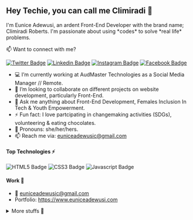 ## Hey Techie, you can call me Climiradi 👋

I'm Eunice Adewusi, an ardent Front-End Developer with the brand name; Climiradi Roberts. I'm passionate about using \*codes\* to solve \*real life\* problems.

:mailbox: Want to connect with me?

[![Twitter Badge](https://img.shields.io/badge/-TechieClimi_-1ca0f1?style=flat&labelColor=1ca0f1&logo=twitter&logoColor=white)](https://twitter.com/TechieClimi_) [![Linkedin Badge](https://img.shields.io/badge/-Eunice_Adewusi_(Climiradi)-0e76a8?style=flat&labelColor=0e76a8&logo=linkedin&logoColor=white)](https://www.linkedin.com/in/eunice-adewusic/) [![Instagram Badge](https://img.shields.io/badge/-climiradiroberts-e84393?style=flat&labelColor=e84393&logo=instagram&logoColor=white)](https://instagram.com/climiradiroberts) [![Facebook Badge](https://img.shields.io/badge/-@Climiradi_Roberts-3b5998?style=flat&labelColor=3b5998&logo=facebook&logoColor=white)](https://facebook.com/addsaryormee.eunex)

- 💻 I’m currently working at AudMaster Technologies as a Social Media Manager // Remote.
- 💞️ I’m looking to collaborate on different projects on website development, particularly Front-End.
- 💬 Ask me anything about Front-End Development, Females Inclusion In Tech & Youth Empowerment.
- ⚡ Fun fact: I love partcipating in changemaking activities (SDGs), volunteering & eating chocolates.
- 👀 Pronouns: she/her/hers.
- 📫 Reach me via: euniceadewusic@gmail.com

#### Top Technologies ⚡️

![HTML5 Badge](https://img.shields.io/badge/-html5-E34F26?style=for-the-badge&labelColor=black&logo=html5&logoColor=E34F26) ![CSS3 Badge](https://img.shields.io/badge/-css3-1572B6?style=for-the-badge&labelColor=black&logo=css3&logoColor=1572B6) ![Javascript Badge](https://img.shields.io/badge/-Javascript-F0DB4F?style=for-the-badge&labelColor=black&logo=javascript&logoColor=F0DB4F)

#### Work 💼

- :email: euniceadewusic@gmail.com
- Portfolio: https://www.euniceadewusi.com


<details>
<summary>
  More stuffs 🙂 
</summary>

#### Coderank Stats 😅
![Coderank Stats](https://cr-ss-service.azurewebsites.net/api/ScreenShot?widget=summary&username=ClimiradiRoberts)

#### Github Stats 😁
![Github stats](https://github-readme-stats.vercel.app/api?username=ClimiradiRoberts&count_private=true&theme=dark&hide=contribs,issues)
  
#### Wakatime Stats 🚶🏾‍♂️ 
![Wakatime Stats](https://wakatime.com/share/@f05dbbcc-977a-4174-affa-e3903e02de84/76eff073-16c2-4bc8-a571-83bcfa6614ba.svg)

</details>
